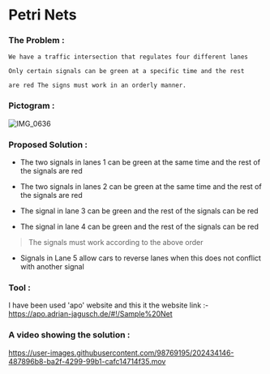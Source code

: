# Petri Nets
### The Problem :

    We have a traffic intersection that regulates four different lanes
    
    Only certain signals can be green at a specific time and the rest 
    
    are red The signs must work in an orderly manner.
   

### Pictogram :
   
   ![IMG_0636](https://user-images.githubusercontent.com/98769195/202431264-58d80b4d-5420-4eb8-9849-a5e181cadb82.jpeg)


### Proposed Solution :

  - The two signals in lanes 1 can be green at the same time and the rest of the signals are red
   
  - The two signals in lanes 2 can be green at the same time and the rest of the signals are red
   
  - The signal in lane 3 can be green and the rest of the signals can be red
   
  - The signal in lane 4 can be green and the rest of the signals can be red

   >The signals must work according to the above order

  - Signals in Lane 5 allow cars to reverse lanes when this does not conflict with another signal

### Tool :
   
   I have been used 'apo' website
   and this it the website link :- https://apo.adrian-jagusch.de/#!/Sample%20Net
   
   
### A video showing the solution :

    
   https://user-images.githubusercontent.com/98769195/202434146-487896b8-ba2f-4299-99b1-cafc14714f35.mov


